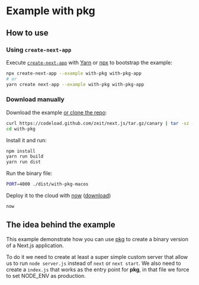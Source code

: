# Example with pkg

## How to use

### Using `create-next-app`

Execute [`create-next-app`](https://github.com/segmentio/create-next-app) with [Yarn](https://yarnpkg.com/lang/en/docs/cli/create/) or [npx](https://github.com/zkat/npx#readme) to bootstrap the example:

```bash
npx create-next-app --example with-pkg with-pkg-app
# or
yarn create next-app --example with-pkg with-pkg-app
```

### Download manually

Download the example [or clone the repo](https://github.com/zeit/next.js):

```bash
curl https://codeload.github.com/zeit/next.js/tar.gz/canary | tar -xz --strip=2 next.js-canary/examples/with-pkg
cd with-pkg
```

Install it and run:

```bash
npm install
yarn run build
yarn run dist
```

Run the binary file:

```bash
PORT=4000 ./dist/with-pkg-macos
```

Deploy it to the cloud with [now](https://zeit.co/now) ([download](https://zeit.co/download))

```bash
now
```

## The idea behind the example

This example demonstrate how you can use [pkg](https://github.com/zeit/pkg) to create a binary version of a Next.js application.

To do it we need to create at least a super simple custom server that allow us to run `node server.js` instead of `next` or `next start`. We also need to create a `index.js` that works as the entry point for **pkg**, in that file we force to set NODE_ENV as production.
